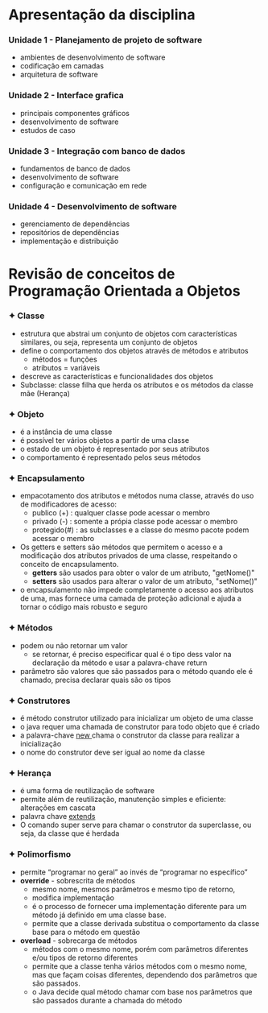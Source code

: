 # Apresentação da disciplina
### Unidade 1 - Planejamento de projeto de software
* ambientes de desenvolvimento de software
* codificação em camadas
* arquitetura de software
### Unidade 2 - Interface grafica
* principais componentes gráficos
* desenvolvimento de software
* estudos de caso
### Unidade 3 - Integração com banco de dados
* fundamentos de banco de dados
* desenvolvimento de software
* configuração e comunicação em rede
### Unidade 4 - Desenvolvimento de software
* gerenciamento de dependências
* repositórios de dependências
* implementação e distribuição
  
# Revisão de conceitos de Programação Orientada a Objetos
### ✦ Classe
* estrutura que abstrai  um conjunto de objetos com características similares, ou seja, representa um conjunto de objetos
* define o comportamento dos objetos através de métodos e atributos
  * métodos = funções
  * atributos = variáveis
* descreve as características e funcionalidades dos objetos
*  Subclasse: classe filha que herda os atributos e os métodos da classe mãe (Herança)
### ✦ Objeto
* é a instância de uma classe
* é possível ter vários objetos a partir de uma classe
* o estado de um objeto é representado por seus atributos
* o comportamento é representado pelos seus métodos
### ✦ Encapsulamento 
* empacotamento dos atributos e métodos numa classe, através do uso de modificadores de acesso:
  * publico (+) : qualquer classe pode acessar o membro
  * privado (-) : somente a própia classe pode acessar o membro
  * protegido(#) : as subclasses e a classe do mesmo pacote podem acessar o membro
* Os getters e setters são métodos que permitem o acesso e a modificação dos atributos privados de uma classe, respeitando o conceito de encapsulamento.
   * **getters** são usados para obter o valor de um atributo, "getNome()" 
   * **setters** são usados para alterar o valor de um atributo, "setNome()"
* o encapsulamento não impede completamente o acesso aos atributos de uma, mas fornece uma camada de proteção adicional e ajuda a tornar o código mais robusto e seguro 
### ✦ Métodos
* podem ou não retornar um valor
  * se retornar, é preciso especificar qual é o tipo dess valor na declaração da método e usar a palavra-chave return
* parâmetro são valores que são passados para o método quando ele é chamado, precisa declarar quais são os tipos 
### ✦ Construtores
* é método construtor utilizado para inicializar um objeto de uma classe
* o java requer uma chamada de construtor para todo objeto que é criado
* a palavra-chave <ins> new </ins> chama o construtor da classe para realizar a inicialização
* o nome do construtor deve ser igual ao nome da classe
### ✦ Herança
* é uma forma de reutilização de software
* permite além de reutilização, manutenção simples e eficiente: alterações em cascata
* palavra chave <ins> extends </ins>
* O comando super serve para chamar o construtor da superclasse, ou seja, da classe que é herdada
### ✦ Polimorfismo
*  permite “programar no geral” ao invés de “programar no específico”
*  **override** - sobrescrita de métodos
    * mesmo nome, mesmos parâmetros e mesmo tipo de retorno,
    * modifica implementação
    * é o processo de fornecer uma implementação diferente para um método já definido em uma classe base.
    * permite que a classe derivada substitua o comportamento da classe base para o método em questão
*  **overload** - sobrecarga de métodos
    *  métodos com o mesmo nome, porém com parâmetros diferentes e/ou tipos de retorno diferentes
    *  permite que a classe tenha vários métodos com o mesmo nome, mas que façam coisas diferentes, dependendo dos parâmetros que são passados.
    *  o Java decide qual método chamar com base nos parâmetros que são passados durante a chamada do método
